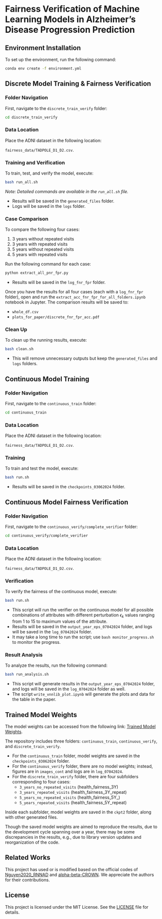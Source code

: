 # Fairness Verification of Machine Learning Models in Alzheimer’s Disease Progression Prediction

## Environment Installation
To set up the environment, run the following command:

```bash
conda env create -f environment.yml
```

## Discrete Model Training & Fairness Verification

### Folder Navigation
First, navigate to the `discrete_train_verify` folder:

```bash
cd discrete_train_verify
```

### Data Location
Place the ADNI dataset in the following location: 

`fairness_data/TADPOLE_D1_D2.csv`.

### Training and Verification
To train, test, and verify the model, execute:

```bash
bash run_all.sh
```
*Note: Detailed commands are available in the `run_all.sh` file.*

- Results will be saved in the `generated_files` folder.
- Logs will be saved in the `logs` folder.

### Case Comparison
To compare the following four cases:
1. 3 years without repeated visits
2. 3 years with repeated visits
3. 5 years without repeated visits
4. 5 years with repeated visits

Run the following command for each case:

```bash
python extract_all_pnr_fpr.py
```
- Results will be saved in the `log_fnr_fpr` folder.

Once you have the results for all four cases (each with a `log_fnr_fpr` folder), open and run the `extract_acc_fnr_fpr_for_all_folders.ipynb` notebook in Jupyter. The comparison results will be saved to:

- `whole_df.csv`
- `plots_for_paper/discrete_fnr_fpr_acc.pdf`

### Clean Up
To clean up the running results, execute:

```bash
bash clean.sh
```
- This will remove unnecessary outputs but keep the `generated_files` and `logs` folders.

## Continuous Model Training

### Folder Navigation
First, navigate to the `continuous_train` folder:

```bash
cd continuous_train
```

### Data Location
Place the ADNI dataset in the following location: 

`fairness_data/TADPOLE_D1_D2.csv`.

### Training
To train and test the model, execute:

```bash
bash run.sh
```
- Results will be saved in the `checkpoints_03062024` folder.

## Continuous Model Fairness Verification

### Folder Navigation
First, navigate to the `continuous_verify/complete_verifier` folder:

```bash
cd continuous_verify/complete_verifier
```

### Data Location
Place the ADNI dataset in the following location: 

`fairness_data/TADPOLE_D1_D2.csv`.

### Verification
To verify the fairness of the continuous model, execute:

```bash
bash run.sh
```
- This script will run the verifier on the continuous model for all possible combinations of attributes with different perturbation $\epsilon_k$ values ranging from 1 to 15 to maximum values of the attribute.
- Results will be saved in the `output_year_eps_07042024` folder, and logs will be saved in the `log_07042024` folder.
- It may take a long time to run the script; use `bash monitor_progress.sh` to monitor the progress.

### Result Analysis
To analyze the results, run the following command:

```bash
bash run_analysis.sh
```
- This script will generate results in the `output_year_eps_07042024` folder, and logs will be saved in the `log_07042024` folder as well.
- The script `write_vnnlib_plot.ipynb` will generate the plots and data for the table in the paper.

## Trained Model Weights
The model weights can be accessed from the following link: [Trained Model Weights](https://drive.google.com/drive/folders/1YFwjC967okzInyzqOjH5BCN4qiBa7SJT?usp=sharing).

The repository includes three folders: `continuous_train`, `continuous_verify`, and `discrete_train_verify`. 

- For the `continuous_train` folder, model weights are saved in the `checkpoints_03062024` folder.
- For the `continuous_verify` folder, there are no model weights; instead, figures are in `images_cont` and logs are in `log_07042024`.
- For the `discrete_train_verify` folder, there are four subfolders corresponding to four cases:
  - `3_years_no_repeated_visits` (health_fairness_3Y)
  - `3_years_repeated_visits` (health_fairness_3Y_repeat)
  - `5_years_no_repeated_visits` (health_fairness_5Y_)
  - `5_years_repeated_visits` (health_fairness_5Y_repeat)

Inside each subfolder, model weights are saved in the `ckpt2` folder, along with other generated files.

Though the saved model weights are aimed to reproduce the results, due to the development cycle spanning over a year, there may be some discrepancies in the results, e.g., due to library version updates and reorganization of the code.

## Related Works
This project has used or is modified based on the official codes of [Nguyen2020_RNNAD](https://github.com/ThomasYeoLab/CBIG/tree/master/stable_projects/predict_phenotypes/Nguyen2020_RNNAD) and [alpha-beta-CROWN](https://github.com/Verified-Intelligence/alpha-beta-CROWN). We appreciate the authors for their contributions.

## License
This project is licensed under the MIT License. See the [LICENSE](LICENSE) file for details.